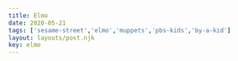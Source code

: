 ```yaml
---
title: Elmo
date: 2020-05-21
tags: ['sesame-street','elmo','muppets','pbs-kids','by-a-kid']
layout: layouts/post.njk
key: elmo
---
```

